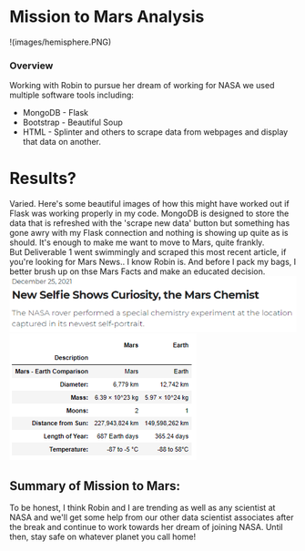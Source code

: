 # Mission to Mars Analysis
!(images/hemisphere.PNG)

### Overview
Working with Robin to pursue her dream of working for NASA we used multiple software tools including:
- MongoDB		- Flask
- Bootstrap		- Beautiful Soup
- HTML			- Splinter
and others to scrape data from webpages and display that data on another.


# Results?
Varied.  Here's some beautiful images of how this might have worked out if Flask was working properly in my code.  MongoDB is designed to store the data that is refreshed with the 'scrape new data' button but something has gone awry with my Flask connection and nothing is showing up quite as is should.  It's enough to make me want to move to Mars, quite frankly.  
But Deliverable 1 went swimmingly and scraped this most recent article, if you're looking for Mars News.. I know Robin is.  And before I pack my bags, I better brush up on thse Mars Facts and make an educated decision.
![LATEST MARS NEWS](images/latestmarsnews.PNG)    ![Mars Facts](images/marsfacts.PNG)

## Summary of Mission to Mars:  
To be honest, I think Robin and I are trending as well as any scientist at NASA and we'll get some help from our other data scientist associates after the break and continue to work towards her dream of joining NASA.  Until then, stay safe on whatever planet you call home!
